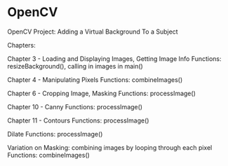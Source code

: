 # OpenCV
 OpenCV Project: Adding a Virtual Background To a Subject


Chapters:

Chapter 3 - Loading and Displaying Images, Getting Image Info
Functions: resizeBackground(), calling in images in main()

Chapter 4 - Manipulating Pixels
Functions: combineImages()

Chapter 6 - Cropping Image, Masking
Functions: processImage()

Chapter 10 - Canny 
Functions: processImage()

Chapter 11 - Contours
Functions: processImage()

Dilate
Functions: processImage()

Variation on Masking: combining images by looping through each pixel
Functions: combineImages()
